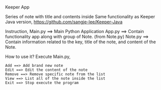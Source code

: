 Keeper App

Series of note with title and contents inside
Same functionality as Keeper Java version, https://github.com/sangje-lee/Keeper-Java

Instruction, Main.py ==> Main Python Application 
App.py ==> Contain functionality app along with group of Note. (from Note.py) 
Note.py ==> Contain information related to the key, title of the note, and content of the Note.

How to use it? Execute Main.py,

    Add ==> Add brand new note
    Edit ==> Edit the content of the note
    Remove ==> Remove specific note from the list
    View ==> List all of the note inside the list
    Exit ==> Stop execute the program
